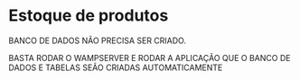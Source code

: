 # Estoque de produtos

BANCO DE DADOS NÃO PRECISA SER CRIADO.

BASTA RODAR O WAMPSERVER E RODAR A APLICAÇÃO QUE O BANCO DE DADOS E TABELAS SEÃO CRIADAS AUTOMATICAMENTE
